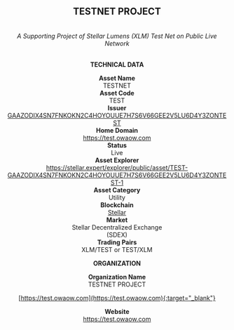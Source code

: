<div align="center">
<h2><strong>TESTNET PROJECT</strong></h2><br>
<i>A Supporting Project of Stellar Lumens (XLM) Test Net on Public Live Network</i><br><br>

<strong>TECHNICAL DATA</strong><br> 

<strong>Asset Name</strong>
<br>TESTNET<br>
<strong>Asset Code</strong>
<br>TEST<br>
<strong>Issuer</strong>
<br><a href="https://stellar.expert/explorer/public/account/GAAZODIX4SN7FNKOKN2C4HOYOUUE7H7S6V66GEE2V5LU6D4Y3ZONTEST" target="_blank">GAAZODIX4SN7FNKOKN2C4HOYOUUE7H7S6V66GEE2V5LU6D4Y3ZONTEST</a><br> 
<strong>Home Domain</strong>
<br><a href="https://test.owaow.com" target="_blank">https://test.owaow.com</a><br> 
<strong>Status</strong>
<br>Live<br> 
<strong>Asset Explorer</strong>
<br><a href="https://stellar.expert/explorer/public/asset/TEST-GAAZODIX4SN7FNKOKN2C4HOYOUUE7H7S6V66GEE2V5LU6D4Y3ZONTEST-1" target="_blank">https://stellar.expert/explorer/public/asset/TEST-GAAZODIX4SN7FNKOKN2C4HOYOUUE7H7S6V66GEE2V5LU6D4Y3ZONTEST-1</a><br> 
<strong>Asset Category</strong>
<br>Utility<br> 
<strong>Blockchain</strong>
<br><a href="https://stellar.org" target="_blank">Stellar</a><br> 
<strong>Market</strong>
<br>Stellar Decentralized Exchange<br>(SDEX)<br>
<strong>Trading Pairs</strong>
<br>XLM/TEST or TEST/XLM<br> 

<strong>ORGANIZATION</strong><br> 

<strong>Organization Name</strong>
<br>TESTNET PROJECT<br> 

[https://test.owaow.com](https://test.owaow.com){:target="_blank"}

<strong>Website</strong>
<br><a href="https://test.owaow.com" target="_blank">https://test.owaow.com</a><br> 
</div>
